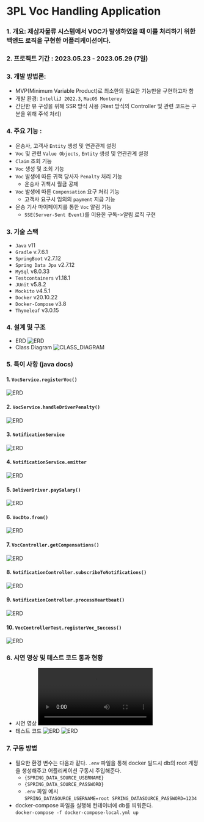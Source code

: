 # 3PL Voc Handling Application 

### 1. 개요: 제삼자물류 시스템에서 VOC가 발생하였을 때 이를 처리하기 위한 백엔드 로직을 구현한 어플리케이션이다. 

### 2. 프로젝트 기간 : 2023.05.23 - 2023.05.29 (7일)
### 3. 개발 방법론: 
- MVP(Minimum Variable Product)로 최소한의 필요한 기능만을 구현하고자 함
- 개발 환경: `IntelliJ 2022.3`, `MacOS Monterey`
- 간단한 뷰 구성을 위해 SSR 방식 사용 (Rest 방식의 Controller 및 관련 코드는 구분을 위해 주석 처리)  

### 4. 주요 기능 : 
- 운송사, 고객사 `Entity` 생성 및 연관관계 설정  
- `Voc` 및 관련 `Value Objects`, `Entity` 생성 및 연관관계 설정  
- `Claim` 조회 기능 
- `Voc` 생성 및 조회 기능 
- `Voc` 발생에 따른 귀책 당사자 `Penalty` 처리 기능 
  - 운송사 귀책시 월금 공제
- `Voc` 발생에 따른 `Compensation` 요구 처리 기능
  - 고객사 요구시 임의의 `payment` 지급 기능
- 운송 기사 마이페이지를 통한 `Voc` 알림 기능
  - `SSE(Server-Sent Event)`를 이용한 구독->알림 로직 구현

### 3. 기술 스택 
- `Java` v11
- `Gradle` v.7.6.1
- `SpringBoot` v2.7.12
- `Spring Data Jpa` v2.7.12
- `MySql` v8.0.33
- `Testcontainers` v1.18.1
- `JUnit` v5.8.2
- `Mockito` v4.5.1
- `Docker` v20.10.22
- `Docker-Compose` v3.8
- `Thymeleaf` v3.0.15 

### 4. 설계 및 구조 
- ERD
![ERD](docs/erd/erd.png)
- Class Diagram
![CLASS_DIAGRAM](docs/diagrams/class-diagram.png)

  
### 5. 특이 사항 (java docs)

#### 1. `VocService.registerVoc()`
   ![ERD](docs/java-docs/VocService.registerVoc%20.png)
#### 2. `VocService.handleDriverPenalty()`
   ![ERD](docs/java-docs/VocService.handleDriverPenalty.png)
#### 3. `NotificationService`
   ![ERD](docs/java-docs/NotificationService.png)
#### 4. `NotificationService.emitter`
   ![ERD](docs/java-docs/NotificationService.emitter.png)
#### 5. `DeliverDriver.paySalary()`
   ![ERD](docs/java-docs/DeliverDriver.paySalary.png)
#### 6. `VocDto.from()`
   ![ERD](docs/java-docs/VocDto.from.png)
#### 7. `VocController.getCompensations()`
   ![ERD](docs/java-docs/VocController.getCompensations.png)
#### 8. `NotificationController.subscribeToNotifications()`
   ![ERD](docs/java-docs/NotificationController.subscribeToNotifications.png)
#### 9. `NotificationController.processHeartbeat()`
   ![ERD](docs/java-docs/NotificationController.processHeartbeat.png)
#### 10. `VocControllerTest.registerVoc_Success()` 
  ![ERD](docs/java-docs/VocControllerTest.registerVoc_Success.png)


### 6. 시연 영상 및 테스트 코드 통과 현황 
- 시연 영상
  ![동영상 데모](docs/demo/voc-demo.mp4)
- 테스트 코드
  ![ERD](docs/demo/test1.png)
  ![ERD](docs/demo/test2.png)


### 7. 구동 방법
- 필요한 환경 변수는 다음과 같다. `.env` 파일을 통해 docker 빌드시 db의 root 계정을 생성해주고 어플리케이션 구동시 주입해준다.
  - `{SPRING_DATA_SOURCE_USERNAME}`
  - `{SPRING_DATA_SOURCE_PASSWORD}`
  - `.env` 파일 예시 <br>
    `SPRING_DATASOURCE_USERNAME=root
    SPRING_DATASOURCE_PASSWORD=1234`
- docker-compose 파일을 실행해 컨테이너에 db를 띄워준다. <br>
  `docker-compose -f docker-compose-local.yml up`


  